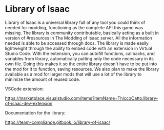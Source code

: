 # Library of Isaac

Library of Isaac is a universal library full of any tool you could think of needed for modding, functioning as the complete API this game was missing. The library is community contributable, basically acting as a built in version of #resources in The Modding of Isaac server. All the information needed is able to be accessed through docs.
The library is made easily lightweight through the ability to embed code with an extension in Virtual Studio Code. With the extension, you can autofill functions, callbacks, and variables from library, automatically putting only the code necessary in its own file. Doing this makes it so the entire library doesn't have to be put into the mod for it to function, saving resources.
We also plan to make the library available as a mod for larger mods that will use a lot of the library to minimize the amount of reused code.

VSCode extension:

https://marketplace.visualstudio.com/items?itemName=ThiccoCatto.library-of-isaac-dev-extension

Documentation for the library:

https://team-compliance.gitbook.io/library-of-isaac/
